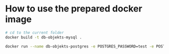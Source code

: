 # How to use the prepared docker image

```bash
# cd to the current folder
docker build -t db-objekts-mysql .

docker run --name db-objekts-postgres -e POSTGRES_PASSWORD=test -e POSTGRES_USER=test -d postgres:15.1
```
